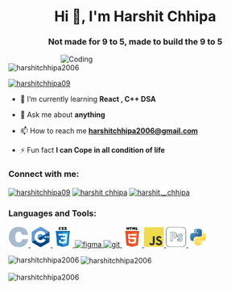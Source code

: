 <h1 align="center">Hi 👋, I'm Harshit Chhipa</h1>
<h3 align="center">Not made for 9 to 5, made to build the 9 to 5</h3>
<img align="right" alt="Coding" width="400" src="https://camo.githubusercontent.com/4d9f5ecceb711eec6e2018f38a5677dc657c9738d4a65ba3b928c41c0a45b439/68747470733a2f2f6d69726f2e6d656469756d2e636f6d2f6d61782f313336302f302a37513379765349765f7430696f4a2d5a2e676966">

<p align="left"> <img src="https://komarev.com/ghpvc/?username=harshitchhipa2006&label=Profile%20views&color=0e75b6&style=flat" alt="harshitchhipa2006" /> </p>

<p align="left"> <a href="https://twitter.com/harshitchhipa09" target="blank"><img src="https://img.shields.io/twitter/follow/harshitchhipa09?logo=twitter&style=for-the-badge" alt="harshitchhipa09" /></a> </p>

- 🌱 I’m currently learning **React , C++ DSA**

- 💬 Ask me about **anything**

- 📫 How to reach me **harshitchhipa2006@gmail.com**

- ⚡ Fun fact **I can Cope in all condition of life**

<h3 align="left">Connect with me:</h3>
<p align="left">
<a href="https://twitter.com/harshitchhipa09" target="blank"><img align="center" src="https://raw.githubusercontent.com/rahuldkjain/github-profile-readme-generator/master/src/images/icons/Social/twitter.svg" alt="harshitchhipa09" height="30" width="40" /></a>
<a href="https://linkedin.com/in/harshit chhipa" target="blank"><img align="center" src="https://raw.githubusercontent.com/rahuldkjain/github-profile-readme-generator/master/src/images/icons/Social/linked-in-alt.svg" alt="harshit chhipa" height="30" width="40" /></a>
<a href="https://instagram.com/harshit._.chhipa" target="blank"><img align="center" src="https://raw.githubusercontent.com/rahuldkjain/github-profile-readme-generator/master/src/images/icons/Social/instagram.svg" alt="harshit._.chhipa" height="30" width="40" /></a>
</p>

<h3 align="left">Languages and Tools:</h3>
<p align="left"> <a href="https://www.cprogramming.com/" target="_blank" rel="noreferrer"> <img src="https://raw.githubusercontent.com/devicons/devicon/master/icons/c/c-original.svg" alt="c" width="40" height="40"/> </a> <a href="https://www.w3schools.com/cpp/" target="_blank" rel="noreferrer"> <img src="https://raw.githubusercontent.com/devicons/devicon/master/icons/cplusplus/cplusplus-original.svg" alt="cplusplus" width="40" height="40"/> </a> <a href="https://www.w3schools.com/css/" target="_blank" rel="noreferrer"> <img src="https://raw.githubusercontent.com/devicons/devicon/master/icons/css3/css3-original-wordmark.svg" alt="css3" width="40" height="40"/> </a> <a href="https://www.figma.com/" target="_blank" rel="noreferrer"> <img src="https://www.vectorlogo.zone/logos/figma/figma-icon.svg" alt="figma" width="40" height="40"/> </a> <a href="https://git-scm.com/" target="_blank" rel="noreferrer"> <img src="https://www.vectorlogo.zone/logos/git-scm/git-scm-icon.svg" alt="git" width="40" height="40"/> </a> <a href="https://www.w3.org/html/" target="_blank" rel="noreferrer"> <img src="https://raw.githubusercontent.com/devicons/devicon/master/icons/html5/html5-original-wordmark.svg" alt="html5" width="40" height="40"/> </a> <a href="https://developer.mozilla.org/en-US/docs/Web/JavaScript" target="_blank" rel="noreferrer"> <img src="https://raw.githubusercontent.com/devicons/devicon/master/icons/javascript/javascript-original.svg" alt="javascript" width="40" height="40"/> </a> <a href="https://www.photoshop.com/en" target="_blank" rel="noreferrer"> <img src="https://raw.githubusercontent.com/devicons/devicon/master/icons/photoshop/photoshop-line.svg" alt="photoshop" width="40" height="40"/> </a> <a href="https://www.python.org" target="_blank" rel="noreferrer"> <img src="https://raw.githubusercontent.com/devicons/devicon/master/icons/python/python-original.svg" alt="python" width="40" height="40"/> </a> </p>

<p><img align="left" src="https://github-readme-stats.vercel.app/api/top-langs?username=harshitchhipa2006&show_icons=true&locale=en&layout=compact" alt="harshitchhipa2006" /></p>

<p>&nbsp;<img align="center" src="https://github-readme-stats.vercel.app/api?username=harshitchhipa2006&show_icons=true&locale=en" alt="harshitchhipa2006" /></p>

<p><img align="center" src="https://github-readme-streak-stats.herokuapp.com/?user=harshitchhipa2006&" alt="harshitchhipa2006" /></p>

